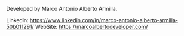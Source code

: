 Developed by Marco Antonio Alberto Armilla.

Linkedin: https://www.linkedin.com/in/marco-antonio-alberto-armilla-50b011291/
WebSite: https://marcoalbertodeveloper.com/
